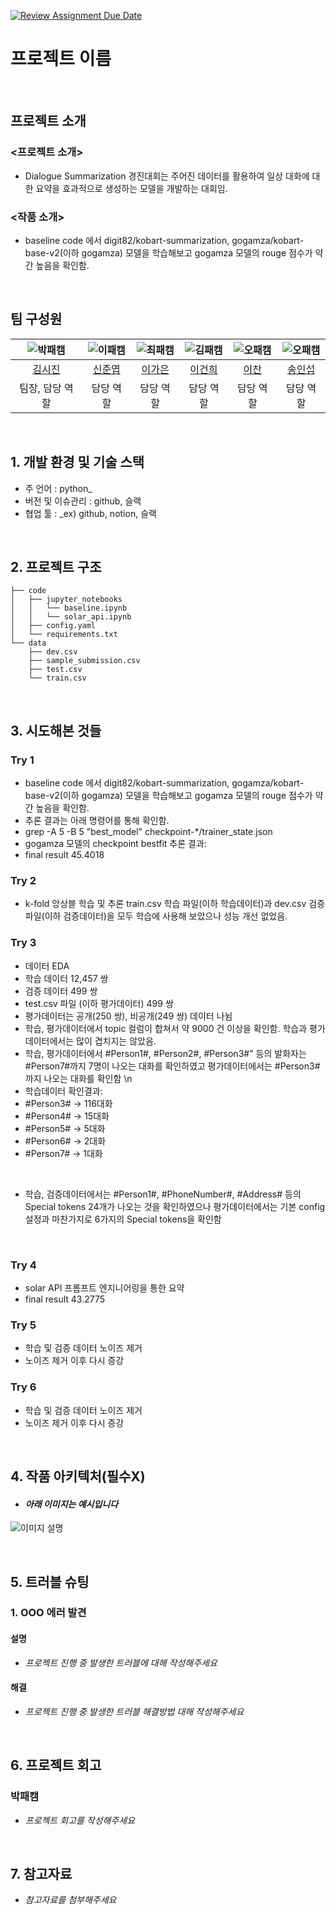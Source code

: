 [![Review Assignment Due Date](https://classroom.github.com/assets/deadline-readme-button-22041afd0340ce965d47ae6ef1cefeee28c7c493a6346c4f15d667ab976d596c.svg)](https://classroom.github.com/a/HS6nBbT4)
# 프로젝트 이름

<br>

## 프로젝트 소개
### <프로젝트 소개>
- Dialogue Summarization 경진대회는 주어진 데이터를 활용하여 일상 대화에 대한 요약을 효과적으로 생성하는 모델을 개발하는 대회임.

### <작품 소개>
- baseline code 에서 digit82/kobart-summarization, gogamza/kobart-base-v2(이하 gogamza) 모델을 학습해보고 gogamza 모델의 rouge 점수가 약간 높음을 확인함.


<br>

## 팀 구성원

| ![박패캠](https://avatars.githubusercontent.com/u/156163982?v=4) | ![이패캠](https://avatars.githubusercontent.com/u/156163982?v=4) | ![최패캠](https://avatars.githubusercontent.com/u/156163982?v=4) | ![김패캠](https://avatars.githubusercontent.com/u/156163982?v=4) | ![오패캠](https://avatars.githubusercontent.com/u/156163982?v=4) | ![오패캠](https://avatars.githubusercontent.com/u/156163982?v=4) |
| :--------------------------------------------------------------: | :--------------------------------------------------------------: | :--------------------------------------------------------------: | :--------------------------------------------------------------: | :--------------------------------------------------------------: | :--------------------------------------------------------------: |
|            [김시진](https://github.com/UpstageAILab)             |            [신준엽](https://github.com/UpstageAILab)             |            [이가은](https://github.com/UpstageAILab)             |            [이건희](https://github.com/UpstageAILab)             |            [이찬](https://github.com/UpstageAILab)             |            [송인섭](https://github.com/UpstageAILab)             |
|                            팀장, 담당 역할                             |                            담당 역할                             |                            담당 역할                             |                            담당 역할                             |                            담당 역할                             |                            담당 역할                             |

<br>

## 1. 개발 환경 및 기술 스택
- 주 언어 : python_
- 버전 및 이슈관리 : github, 슬랙
- 협업 툴 : _ex) github, notion, 슬랙

<br>

## 2. 프로젝트 구조
```
├── code
│   ├── jupyter_notebooks
│   │   └── baseline.ipynb
│   │   └── solar_api.ipynb
│   ├── config.yaml
│   └── requirements.txt
└── data
    ├── dev.csv
    ├── sample_submission.csv
    ├── test.csv
    └── train.csv
```

<br>

## 3. 시도해본 것들
### Try 1
- baseline code 에서 digit82/kobart-summarization, gogamza/kobart-base-v2(이하 gogamza) 모델을 학습해보고 gogamza 모델의 rouge 점수가 약간 높음을 확인함.
- 추론 결과는 아래 명령어를 통해 확인함.
- grep -A 5 -B 5 "best_model" checkpoint-*/trainer_state.json
- gogamza 모델의 checkpoint bestfit 추론 결과:
- final result 45.4018

### Try 2
- k-fold 앙상블 학습 및 추론
train.csv 학습 파일(이하 학습데이터)과 dev.csv 검증 파일(이하 검증데이터)을 모두 학습에 사용해 보았으나 성능 개선 없었음. 

### Try 3
- 데이터 EDA
- 학습 데이터 12,457 쌍
- 검증 데이터 499 쌍
- test.csv 파일 (이하 평가데이터) 499 쌍
- 평가데이터는 공개(250 쌍), 비공개(249 쌍) 데이터 나뉨
- 학습, 평가데이터에서 topic 컬럼이 합쳐서 약 9000 건 이상을 확인함. 학습과 평가 데이터에서는 많이 겹치지는 않았음.
- 학습, 평가데이터에서 #Person1#, #Person2#, #Person3#" 등의 발화자는 #Person7#까지 7명이 나오는 대화를 확인하였고 평가데이터에서는 #Person3#까지 나오는 대화를 확인함 \n
- 학습데이터 확인결과:
 - #Person3# -> 116대화
 - #Person4# -> 15대화
 - #Person5# -> 5대화
 - #Person6# -> 2대화
 - #Person7# -> 1대화
 <br>

- 학습, 검증데이터에서는 #Person1#, #PhoneNumber#, #Address# 등의 Special tokens 24개가 나오는 것을 확인하였으나 평가데이터에서는 기본 config 설정과 마찬가지로 6가지의 Special tokens을 확인함 
<br>

### Try 4
- solar API 프롬프트 엔지니어링을 통한 요약
- final result 43.2775

### Try 5
- 학습 및 검증 데이터 노이즈 제거
- 노이즈 제거 이후 다시 증강 

### Try 6
- 학습 및 검증 데이터 노이즈 제거
- 노이즈 제거 이후 다시 증강 

<br>

## 4. 작품 아키텍처(필수X)
- #### _아래 이미지는 예시입니다_
![이미지 설명](https://www.cadgraphics.co.kr/UPLOAD/editor/2024/07/04//2024726410gH04SyxMo3_editor_image.png)

<br>

## 5. 트러블 슈팅
### 1. OOO 에러 발견

#### 설명
- _프로젝트 진행 중 발생한 트러블에 대해 작성해주세요_

#### 해결
- _프로젝트 진행 중 발생한 트러블 해결방법 대해 작성해주세요_

<br>

## 6. 프로젝트 회고
### 박패캠
- _프로젝트 회고를 작성해주세요_

<br>

## 7. 참고자료
- _참고자료를 첨부해주세요_
